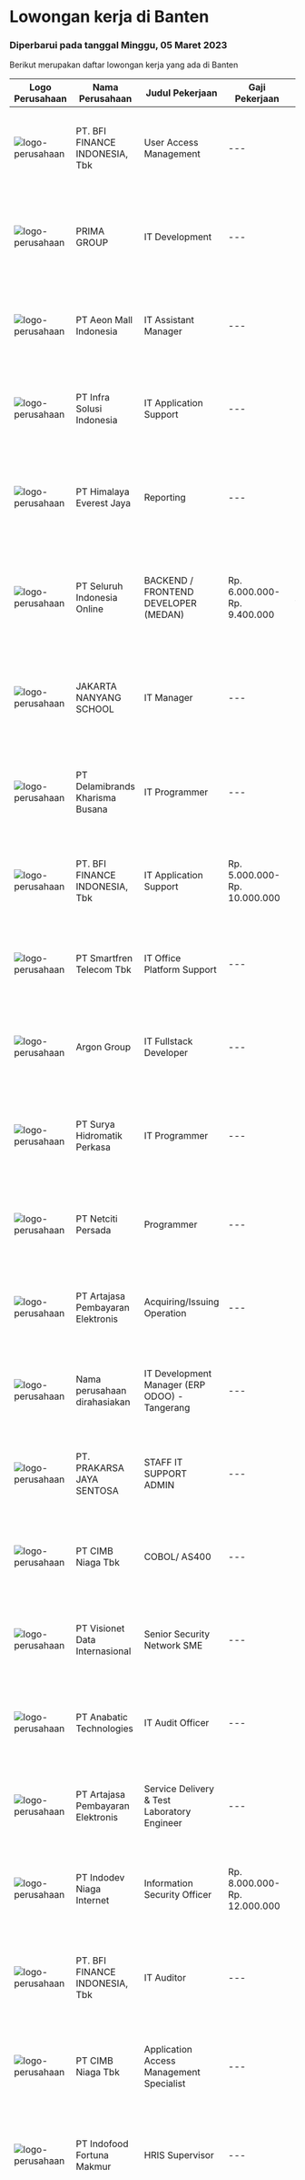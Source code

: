 
  # Lowongan kerja di Banten

  ### Diperbarui pada tanggal Minggu, 05 Maret 2023

  Berikut merupakan daftar lowongan kerja yang ada di Banten

  |Logo Perusahaan | Nama Perusahaan | Judul Pekerjaan | Gaji Pekerjaan | Lokasi | Deskripsi | Tanggal diunggah | Pranala |
  | -------------- | --------------- | --------------- | --------- | --------- | -------------- | ------- | ----------- |
  |![logo-perusahaan](https://image-service-cdn.seek.com.au/a6cf0c9900691813db703a94c273f5c310cd3774/ee4dce1061f3f616224767ad58cb2fc751b8d2dc)|PT. BFI FINANCE INDONESIA, Tbk|User Access Management|---|Tangerang|Membuat SOP User Access Management berdasarkan IT Security Policy. Membuat review dan rekomendasi mitigasi pelaksanaan User Access Management...|Sabtu, 04 Maret 2023|https://www.jobstreet.co.id/id/job/user-access-management-4237166?token=0~91e10adc-914a-4ef4-9d00-8199f1291ae9&sectionRank=1&jobId=jobstreet-id-job-4237166|
|![logo-perusahaan](https://image-service-cdn.seek.com.au/e1e9aef2a6df04c6b6758b2f0db06db2aa0f4533/ee4dce1061f3f616224767ad58cb2fc751b8d2dc)|PRIMA GROUP|IT Development|---|Tangerang|Deskripsi pekerjaan: Membuat / mengembangkan / memperbaiki sistem aplikasi sesuai dengan kebutuhan user &amp; perusahaan. Persyaratan: Pendidikan...|Jumat, 03 Maret 2023|https://www.jobstreet.co.id/id/job/it-development-4248588?token=0~91e10adc-914a-4ef4-9d00-8199f1291ae9&sectionRank=2&jobId=jobstreet-id-job-4248588|
|![logo-perusahaan](https://image-service-cdn.seek.com.au/1fdb98a23f6e79c86634708525abff8797cb9113/ee4dce1061f3f616224767ad58cb2fc751b8d2dc)|PT Aeon Mall Indonesia|IT Assistant Manager|---|Banten|Requirements : Bachelor's degree in Information Technology, Computer Science, Information Systems, or a related field, or equivalent experience...|Jumat, 03 Maret 2023|https://www.jobstreet.co.id/id/job/it-assistant-manager-4247301?token=0~91e10adc-914a-4ef4-9d00-8199f1291ae9&sectionRank=3&jobId=jobstreet-id-job-4247301|
|![logo-perusahaan](https://image-service-cdn.seek.com.au/1d28508741a18a8787327f3864aa8fb63be75845/ee4dce1061f3f616224767ad58cb2fc751b8d2dc)|PT Infra Solusi Indonesia|IT Application Support|---|Tangerang|Maintain and Support Application such as : Billing System, BSS/OSS System, CRM System, Linknet/Firstmedia Mobile Application; Must able to identified...|Kamis, 02 Maret 2023|https://www.jobstreet.co.id/id/job/it-application-support-4246912?token=0~91e10adc-914a-4ef4-9d00-8199f1291ae9&sectionRank=4&jobId=jobstreet-id-job-4246912|
|![logo-perusahaan](https://image-service-cdn.seek.com.au/918057ce7efa9e47b516240b9a1604a6c65ba38c/ee4dce1061f3f616224767ad58cb2fc751b8d2dc)|PT Himalaya Everest Jaya|Reporting|---|Cikupa|KUALIFIKASI :1. Usia maksimal 30 Tahun2. Pendidikan minimal D3 Teknik/IT3. Memiliki pengalaman kerja selama 1 tahun4. Mahir menggunakan Ms Office5....|Jumat, 03 Maret 2023|https://www.jobstreet.co.id/id/job/reporting-4248018?token=0~91e10adc-914a-4ef4-9d00-8199f1291ae9&sectionRank=5&jobId=jobstreet-id-job-4248018|
|![logo-perusahaan](https://image-service-cdn.seek.com.au/c768f0670f8f8212da7de609b6af9d0b2e5134cc/ee4dce1061f3f616224767ad58cb2fc751b8d2dc)|PT Seluruh Indonesia Online|BACKEND / FRONTEND DEVELOPER (MEDAN)|Rp. 6.000.000-Rp. 9.400.000|Aceh|Memiliki pengalaman leadership sebagai Manager sebelumnya.Back End Engineer1. Memiliki pengalaman dalam membangun RESTful APIs2. Menguasai bahasa...|Sabtu, 04 Maret 2023|https://www.jobstreet.co.id/id/job/backend-frontend-developer-medan-4237176?token=0~91e10adc-914a-4ef4-9d00-8199f1291ae9&sectionRank=6&jobId=jobstreet-id-job-4237176|
|![logo-perusahaan](https://image-service-cdn.seek.com.au/94b57f89b0336762bdc9c51d385db0c4ab2e8b73/ee4dce1061f3f616224767ad58cb2fc751b8d2dc)|JAKARTA NANYANG SCHOOL|IT Manager|---|Tangerang|Jakarta Nanyang School has a vacancy for an IT Manager with the following requirements:Requirement : Minimum Bachelor Degree in Information Technology...|Rabu, 01 Maret 2023|https://www.jobstreet.co.id/id/job/it-manager-4245452?token=0~91e10adc-914a-4ef4-9d00-8199f1291ae9&sectionRank=7&jobId=jobstreet-id-job-4245452|
|![logo-perusahaan](https://image-service-cdn.seek.com.au/fbaef61f1f301b5c2a61abcb631cdc998ff60422/ee4dce1061f3f616224767ad58cb2fc751b8d2dc)|PT Delamibrands Kharisma Busana|IT Programmer|---|Tangerang|Responsibilities : System Development &amp; Implementation Backup and recovery system Troubleshooting Requirements : Minimum Diploma / Bachelor degree...|Jumat, 03 Maret 2023|https://www.jobstreet.co.id/id/job/it-programmer-4235389?token=0~91e10adc-914a-4ef4-9d00-8199f1291ae9&sectionRank=8&jobId=jobstreet-id-job-4235389|
|![logo-perusahaan](https://image-service-cdn.seek.com.au/a6cf0c9900691813db703a94c273f5c310cd3774/ee4dce1061f3f616224767ad58cb2fc751b8d2dc)|PT. BFI FINANCE INDONESIA, Tbk|IT Application Support|Rp. 5.000.000-Rp. 10.000.000|Banten|Melayani support yang direquest oleh user supaya bisa tertangani dengan baik sesuai dengan SLA support yang berlaku Menghandle level 2 support...|Kamis, 02 Maret 2023|https://www.jobstreet.co.id/id/job/it-application-support-4246153?token=0~91e10adc-914a-4ef4-9d00-8199f1291ae9&sectionRank=9&jobId=jobstreet-id-job-4246153|
|![logo-perusahaan](https://image-service-cdn.seek.com.au/e33a62a047a936b13377186fb2f8be447b852b49/ee4dce1061f3f616224767ad58cb2fc751b8d2dc)|PT Smartfren Telecom Tbk|IT Office Platform Support|---|Tangerang|Manage Office Platform system (email system, internet gateway, email gateway, active directory (radius, DHCP, print server, GPO), desktop management,...|Kamis, 02 Maret 2023|https://www.jobstreet.co.id/id/job/it-office-platform-support-4246834?token=0~91e10adc-914a-4ef4-9d00-8199f1291ae9&sectionRank=10&jobId=jobstreet-id-job-4246834|
|![logo-perusahaan](https://image-service-cdn.seek.com.au/6c568ba36780642b30de509e2e495cad6ae4c026/ee4dce1061f3f616224767ad58cb2fc751b8d2dc)|Argon Group|IT Fullstack Developer|---|Banten|Job Description: Analyze, design, and develop new feature Provide internal test before release to QA Provide ongoing maintenance, support, and...|Sabtu, 04 Maret 2023|https://www.jobstreet.co.id/id/job/it-fullstack-developer-4237117?token=0~91e10adc-914a-4ef4-9d00-8199f1291ae9&sectionRank=11&jobId=jobstreet-id-job-4237117|
|![logo-perusahaan](https://image-service-cdn.seek.com.au/16b7bd85e9f5426b8a2059795bcf1ee35898cce4/ee4dce1061f3f616224767ad58cb2fc751b8d2dc)|PT Surya Hidromatik Perkasa|IT Programmer|---|Banten|Maintenance dan melakukan testing, serta mensupport kebutuhan sistem yang sedang berjalan Berkontribusi dalam project pengembangan sistem baru /...|Kamis, 02 Maret 2023|https://www.jobstreet.co.id/id/job/it-programmer-4233299?token=0~91e10adc-914a-4ef4-9d00-8199f1291ae9&sectionRank=12&jobId=jobstreet-id-job-4233299|
|![logo-perusahaan](https://image-service-cdn.seek.com.au/0520325b0b6b8ee114c74e751173acf661fd1afe/ee4dce1061f3f616224767ad58cb2fc751b8d2dc)|PT Netciti Persada|Programmer|---|Tangerang|Requirements : Candidate must possess at least Bachelor Degree from Reputable University from IT or Computer Science, or Information System with GPA...|Jumat, 03 Maret 2023|https://www.jobstreet.co.id/id/job/programmer-4248425?token=0~91e10adc-914a-4ef4-9d00-8199f1291ae9&sectionRank=13&jobId=jobstreet-id-job-4248425|
|![logo-perusahaan](https://image-service-cdn.seek.com.au/55aded1287383eeeb6207d2664b4836add413aaf/ee4dce1061f3f616224767ad58cb2fc751b8d2dc)|PT Artajasa Pembayaran Elektronis|Acquiring/Issuing Operation|---|Tangerang|Job Deskripsi: Mempersiapkan data dan menyiapkan laporan hasil kinerjanya secara periodik Melaksanakan penyediaan informasi teknis terkait dengan...|Kamis, 02 Maret 2023|https://www.jobstreet.co.id/id/job/acquiring-issuing-operation-4246175?token=0~91e10adc-914a-4ef4-9d00-8199f1291ae9&sectionRank=14&jobId=jobstreet-id-job-4246175|
|![logo-perusahaan](https://i.ibb.co/sqvTCh9/112815900-stock-vector-no-image-available-icon-flat-vector.webp)|Nama perusahaan dirahasiakan|IT Development Manager (ERP ODOO) - Tangerang|---|Tangerang|Position Description :IT Manager will be responsible to lead, manage and control IT teams. Responsible to take care of IT System &amp; Infrastructure...|Kamis, 02 Maret 2023|https://www.jobstreet.co.id/id/job/it-development-manager-erp-odoo-tangerang-4225814?token=0~91e10adc-914a-4ef4-9d00-8199f1291ae9&sectionRank=15&jobId=jobstreet-id-job-4225814|
|![logo-perusahaan](https://image-service-cdn.seek.com.au/94d3e421ee3c4600c2af2af1798e2a340c3db150/ee4dce1061f3f616224767ad58cb2fc751b8d2dc)|PT. PRAKARSA JAYA SENTOSA|STAFF IT SUPPORT ADMIN|---|Tangerang|Mengatasi Trouble Shooting PC &amp; Laptop (Komputer), Network LAN, Hardware, Software, Printer, CCTV Maintenance Server Komputer, Installasi,...|Selasa, 28 Februari 2023|https://www.jobstreet.co.id/id/job/staff-it-support-admin-4243134?token=0~91e10adc-914a-4ef4-9d00-8199f1291ae9&sectionRank=16&jobId=jobstreet-id-job-4243134|
|![logo-perusahaan](https://image-service-cdn.seek.com.au/2c6f6f12cb15b08239744ca7630b97fee07e84ce/ee4dce1061f3f616224767ad58cb2fc751b8d2dc)|PT CIMB Niaga Tbk|COBOL/ AS400|---|Tangerang|Job Description: Create new program and modification as required by business unit Prepare system solution on root cause as preventive action Create...|Jumat, 03 Maret 2023|https://www.jobstreet.co.id/id/job/cobol-as400-4234669?token=0~91e10adc-914a-4ef4-9d00-8199f1291ae9&sectionRank=17&jobId=jobstreet-id-job-4234669|
|![logo-perusahaan](https://image-service-cdn.seek.com.au/84d23b3586ee4efd70ea62878095fcc6b1639e33/ee4dce1061f3f616224767ad58cb2fc751b8d2dc)|PT Visionet Data Internasional|Senior Security Network SME|---|Tangerang|Mengembangkan teknologi yang digunakan terkait dengan sistem yang digunakan untuk mendapatkan reliability sistem yang tinggi dan handal bekerja sama...|Kamis, 02 Maret 2023|https://www.jobstreet.co.id/id/job/senior-security-network-sme-4225890?token=0~91e10adc-914a-4ef4-9d00-8199f1291ae9&sectionRank=18&jobId=jobstreet-id-job-4225890|
|![logo-perusahaan](https://image-service-cdn.seek.com.au/224c19359e621d28ef2afaf0ab0aa2df7de8bce8/ee4dce1061f3f616224767ad58cb2fc751b8d2dc)|PT Anabatic Technologies|IT Audit Officer|---|Banten|Tugas :Memastikan bahwa operasional internal perusahaan telah dilaksanakan secara efektif dan efisien sesuai dengan fungsi kerja bagian...|Rabu, 01 Maret 2023|https://www.jobstreet.co.id/id/job/it-audit-officer-4245186?token=0~91e10adc-914a-4ef4-9d00-8199f1291ae9&sectionRank=19&jobId=jobstreet-id-job-4245186|
|![logo-perusahaan](https://image-service-cdn.seek.com.au/55aded1287383eeeb6207d2664b4836add413aaf/ee4dce1061f3f616224767ad58cb2fc751b8d2dc)|PT Artajasa Pembayaran Elektronis|Service Delivery & Test Laboratory Engineer|---|Tangerang|Job Deskripsi: Melaksanakan sertifikasi produk / jasa dan pelanggan Melaksanakan pengujian terhadap suatu produk/jasa baru terutama yang memiliki...|Kamis, 02 Maret 2023|https://www.jobstreet.co.id/id/job/service-delivery-test-laboratory-engineer-4246199?token=0~91e10adc-914a-4ef4-9d00-8199f1291ae9&sectionRank=20&jobId=jobstreet-id-job-4246199|
|![logo-perusahaan](https://image-service-cdn.seek.com.au/f074cabbaa6050e58e0b035af161ff14f87b92a6/ee4dce1061f3f616224767ad58cb2fc751b8d2dc)|PT Indodev Niaga Internet|Information Security Officer|Rp. 8.000.000-Rp. 12.000.000|Banten|We are looking for an agile Information Security Officer who is establishing and improving a set of ICT business processes that will secure our...|Kamis, 02 Maret 2023|https://www.jobstreet.co.id/id/job/information-security-officer-4233253?token=0~91e10adc-914a-4ef4-9d00-8199f1291ae9&sectionRank=21&jobId=jobstreet-id-job-4233253|
|![logo-perusahaan](https://image-service-cdn.seek.com.au/a6cf0c9900691813db703a94c273f5c310cd3774/ee4dce1061f3f616224767ad58cb2fc751b8d2dc)|PT. BFI FINANCE INDONESIA, Tbk|IT Auditor|---|Banten|Kualifikasi: Minimal pendidikan S1, Semua jurusan Memiliki pengalaman minimal 2 tahun pada posisi yang sama Memiliki kemampuan komunikasi yang baik...|Selasa, 28 Februari 2023|https://www.jobstreet.co.id/id/job/it-auditor-4242910?token=0~91e10adc-914a-4ef4-9d00-8199f1291ae9&sectionRank=22&jobId=jobstreet-id-job-4242910|
|![logo-perusahaan](https://image-service-cdn.seek.com.au/2c6f6f12cb15b08239744ca7630b97fee07e84ce/ee4dce1061f3f616224767ad58cb2fc751b8d2dc)|PT CIMB Niaga Tbk|Application Access Management Specialist|---|Tangerang|Menjalankan layanan pengelolaan User akses Id sesuai dengan kebutuhan bisnis (Create, Delete, Modify) dan prosedur yang berlaku Menjalankan Proses...|Kamis, 02 Maret 2023|https://www.jobstreet.co.id/id/job/application-access-management-specialist-4246042?token=0~91e10adc-914a-4ef4-9d00-8199f1291ae9&sectionRank=23&jobId=jobstreet-id-job-4246042|
|![logo-perusahaan](https://image-service-cdn.seek.com.au/7e81dfcff087aea1f895b0420d12352d74acd1c8/ee4dce1061f3f616224767ad58cb2fc751b8d2dc)|PT Indofood Fortuna Makmur|HRIS Supervisor|---|Cikupa|Deskripsi Pekerjaan: Memelihara aplikasi existing Membuat, mengembangkan, dan mengelola aplikasi sesuai dengan kebutuhan Mengintegrasikan seluruh...|Kamis, 02 Maret 2023|https://www.jobstreet.co.id/id/job/hris-supervisor-4246178?token=0~91e10adc-914a-4ef4-9d00-8199f1291ae9&sectionRank=24&jobId=jobstreet-id-job-4246178|
|![logo-perusahaan](https://image-service-cdn.seek.com.au/2c6f6f12cb15b08239744ca7630b97fee07e84ce/ee4dce1061f3f616224767ad58cb2fc751b8d2dc)|PT CIMB Niaga Tbk|AS400 Developer|---|Tangerang|Job Description: Create new program and modification as required by business unit; Prepare system solution on root cause as preventive action; Create...|Jumat, 03 Maret 2023|https://www.jobstreet.co.id/id/job/as400-developer-4234655?token=0~91e10adc-914a-4ef4-9d00-8199f1291ae9&sectionRank=25&jobId=jobstreet-id-job-4234655|
|![logo-perusahaan](https://image-service-cdn.seek.com.au/1eb1b2baa56f434821317dba8fa11559dd24a18c/ee4dce1061f3f616224767ad58cb2fc751b8d2dc)|PT Pendanaan Teknologi Nusa|Back end Developer|Rp. 10.000.000-Rp. 15.000.000|Tangerang|Responsibilities Compile and analyze data, processes, and codes to troubleshoot problems and identify areas for improvement. Collaborating with the...|Jumat, 03 Maret 2023|https://www.jobstreet.co.id/id/job/back-end-developer-4248572?token=0~91e10adc-914a-4ef4-9d00-8199f1291ae9&sectionRank=26&jobId=jobstreet-id-job-4248572|
|![logo-perusahaan](https://image-service-cdn.seek.com.au/fde7c35858fa549271ce89711d09acc66907aecf/ee4dce1061f3f616224767ad58cb2fc751b8d2dc)|Monster Group|.NET Core Developer|---|Tangerang|Requirements: Proven experience as a .NET Core Developer Knowledge of the .NET languages (e.g. C#, Visual Basic .NET) and HTML5/CSS3 Familiarity with...|Sabtu, 04 Maret 2023|https://www.jobstreet.co.id/id/job/.net-core-developer-4236679?token=0~91e10adc-914a-4ef4-9d00-8199f1291ae9&sectionRank=27&jobId=jobstreet-id-job-4236679|
|![logo-perusahaan](https://image-service-cdn.seek.com.au/a6cf0c9900691813db703a94c273f5c310cd3774/ee4dce1061f3f616224767ad58cb2fc751b8d2dc)|PT. BFI FINANCE INDONESIA, Tbk|Data Engineer|---|Banten|Perform system development and data pipelines both in batch and realtime . Perform analysis related to data sources Ensure data quality and integrity...|Kamis, 02 Maret 2023|https://www.jobstreet.co.id/id/job/data-engineer-4233160?token=0~91e10adc-914a-4ef4-9d00-8199f1291ae9&sectionRank=28&jobId=jobstreet-id-job-4233160|
|![logo-perusahaan](https://image-service-cdn.seek.com.au/a6cf0c9900691813db703a94c273f5c310cd3774/ee4dce1061f3f616224767ad58cb2fc751b8d2dc)|PT. BFI FINANCE INDONESIA, Tbk|Lead Big Data Engineer|---|Tangerang|Building data engineering capability by technical leadership Lead team to assess and support Analytics to prepare Big Data Ecosystem, architecture and...|Jumat, 03 Maret 2023|https://www.jobstreet.co.id/id/job/lead-big-data-engineer-4235573?token=0~91e10adc-914a-4ef4-9d00-8199f1291ae9&sectionRank=29&jobId=jobstreet-id-job-4235573|
|![logo-perusahaan](https://i.ibb.co/sqvTCh9/112815900-stock-vector-no-image-available-icon-flat-vector.webp)|PT Aruna Dirgantara Dhana|Odoo Functional & Technical|Rp. 4.500.000-Rp. 8.000.000|Tangerang|Deskripsi Pekerjaan:•	Melakukan implementasi Odoo di client dari mulai tahap assessment/gathering requirement sampai Go Live•	Melakukan modifikasi...|Jumat, 03 Maret 2023|https://www.jobstreet.co.id/id/job/odoo-functional-technical-4248804?token=0~91e10adc-914a-4ef4-9d00-8199f1291ae9&sectionRank=30&jobId=jobstreet-id-job-4248804|


  [Kembali ke daftar lowongan kerja 🔙](../README.md#daftar-lowongan-kerja)
  